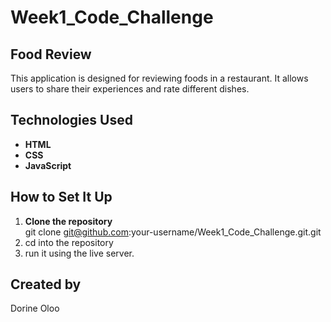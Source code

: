 # Week1_Code_Challenge

## Food Review

This application is designed for reviewing foods in a restaurant. It allows users to share their experiences and rate different dishes.

## Technologies Used

- **HTML**
- **CSS**
- **JavaScript**

## How to Set It Up

1. **Clone the repository**  
    git clone git@github.com:your-username/Week1_Code_Challenge.git.git
2.  cd into the repository
3.  run it using the live server.

## Created by
 Dorine Oloo
